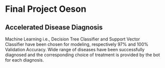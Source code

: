 # Final Project Oeson 

## Accelerated Disease Diagnosis 

Machine Learning i.e., Decision Tree Classifier and Support Vector Classifier have been chosen for modeling, respectively 97% and 100% Validation Accuracy. 
Wide range of diseases have been successfully diagnosed and the corresponding choice of treatment is provided by the bot for each diagnosis. 
